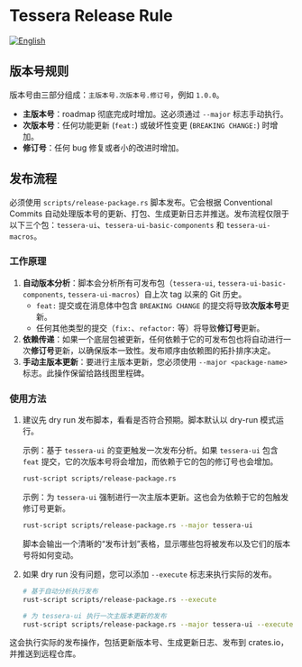 # Tessera Release Rule

[![English][release-en-badge]][release-en-url]

[release-en-badge]: https://img.shields.io/badge/RELEASE%20RULE-English-blue.svg?style=for-the-badge&logo=release
[release-en-url]: RELEASE_RULE.md

## 版本号规则

版本号由三部分组成：`主版本号.次版本号.修订号`，例如 `1.0.0`。

- **主版本号**：roadmap 彻底完成时增加。这必须通过 `--major` 标志手动执行。
- **次版本号**：任何功能更新 (`feat:`) 或破坏性变更 (`BREAKING CHANGE:`) 时增加。
- **修订号**：任何 bug 修复或者小的改进时增加。

## 发布流程

必须使用 `scripts/release-package.rs` 脚本发布。它会根据 Conventional Commits 自动处理版本号的更新、打包、生成更新日志并推送。发布流程仅限于以下三个包：`tessera-ui`、`tessera-ui-basic-components` 和 `tessera-ui-macros`。

### 工作原理

1. **自动版本分析**：脚本会分析所有可发布包（`tessera-ui`, `tessera-ui-basic-components`, `tessera-ui-macros`）自上次 tag 以来的 Git 历史。
   - `feat:` 提交或在消息体中包含 `BREAKING CHANGE` 的提交将导致**次版本号**更新。
   - 任何其他类型的提交（`fix:`、`refactor:` 等）将导致**修订号**更新。
2. **依赖传递**：如果一个底层包被更新，任何依赖于它的可发布包也将自动进行一次**修订号**更新，以确保版本一致性。发布顺序由依赖图的拓扑排序决定。
3. **手动主版本更新**：要进行主版本更新，您必须使用 `--major <package-name>` 标志。此操作保留给路线图里程碑。

### 使用方法

1. 建议先 dry run 发布脚本，看看是否符合预期。脚本默认以 dry-run 模式运行。

   示例：基于 `tessera-ui` 的变更触发一次发布分析。如果 `tessera-ui` 包含 `feat` 提交，它的次版本号将会增加，而依赖于它的包的修订号也会增加。

   ```bash
   rust-script scripts/release-package.rs
   ```

   示例：为 `tessera-ui` 强制进行一次主版本更新。这也会为依赖于它的包触发修订号更新。

   ```bash
   rust-script scripts/release-package.rs --major tessera-ui
   ```

   脚本会输出一个清晰的“发布计划”表格，显示哪些包将被发布以及它们的版本号将如何变动。

2. 如果 dry run 没有问题，您可以添加 `--execute` 标志来执行实际的发布。

   ```bash
   # 基于自动分析执行发布
   rust-script scripts/release-package.rs --execute

   # 为 tessera-ui 执行一次主版本更新的发布
   rust-script scripts/release-package.rs --major tessera-ui --execute
   ```

这会执行实际的发布操作，包括更新版本号、生成更新日志、发布到 crates.io，并推送到远程仓库。
